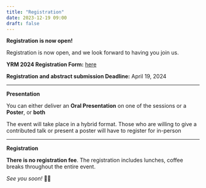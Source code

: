 ```yaml
---
title: "Registration"
date: 2023-12-19 09:00
draft: false
---
```


**Registration is now open!**

Registration is now open, and we look forward to having you join us.


**YRM 2024 Registration Form:** [here](https://forms.gle/sa95htmbsSZZYxjEA)

**Registration and abstract submission Deadline:** April 19, 2024


---

**Presentation**

You can either deliver an **Oral Presentation** on one of the sessions or a **Poster**, or **both**

The event will take place in a hybrid format. 
Those who are willing to give a contributed talk or present a poster will have to register for in-person

---

**Registration**

**There is no registration fee**.
The registration includes lunches, coffee breaks throughout the entire event.





*See you soon!* 🎉🌐
